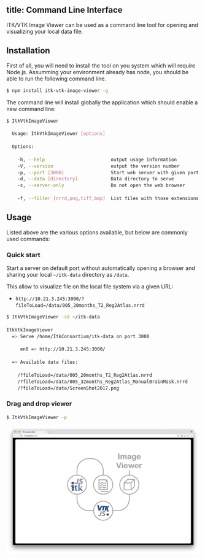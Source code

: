 title: Command Line Interface
---

ITK/VTK Image Viewer can be used as a command line tool for opening and visualizing your local data file.

## Installation

First of all, you will need to install the tool on you system which will require Node.js.
Assumming your environment already has node, you should be able to run the following command line.

```sh
$ npm install itk-vtk-image-viewer -g
```

The command line will install globally the application which should enable a new command line:

```sh
$ ItkVtkImageViewer

  Usage: ItkVtkImageViewer [options]

  Options:

    -h, --help                        output usage information
    -V, --version                     output the version number
    -p, --port [3000]                 Start web server with given port
    -d, --data [directory]            Data directory to serve
    -s, --server-only                 Do not open the web browser
    
    -f, --filter [nrrd,png,tiff,bmp]  List files with those extensions in data directory
```

## Usage 

Listed above are the various options available, but below are commonly used commands:


### Quick start

Start a server on default port without automatically opening a browser and sharing your local `~/itk-data` directory as `/data`.

This allow to visualize file on the local file system via a given URL: 
- `http://10.21.3.245:3000/?fileToLoad=/data/005_20months_T2_Reg2Atlas.nrrd`

```sh
$ ItkVtkImageViewer -sd ~/itk-data

ItkVtkImageViewer
  => Serve /home/ItkConsortium/itk-data on port 3000

     en0 => http://10.21.3.245:3000/

  => Available data files:

    /?fileToLoad=/data/005_20months_T2_Reg2Atlas.nrrd
    /?fileToLoad=/data/005_32months_Reg2Atlas_ManualBrainMask.nrrd
    /?fileToLoad=/data/ScreenShot2017.png
```

### Drag and drop viewer

```sh
$ ItkVtkImageViewer -p
```

![ItkVtkImageViewer](./viewer.jpg)
